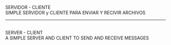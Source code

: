 SERVIDOR - CLIENTE <br>
SIMPLE SERVIDOR y CLIENTE PARA ENVIAR Y RECIVIR ARCHIVOS
<hr>
<br>
SERVER - CLIENT <br>
A SIMPLE SERVER AND CLIENT TO SEND AND RECEIVE MESSAGES
